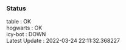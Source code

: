 ### Status


table : OK  
hogwarts : OK  
icy-bot : DOWN  
Latest Update : 2022-03-24 22:11:32.368227
